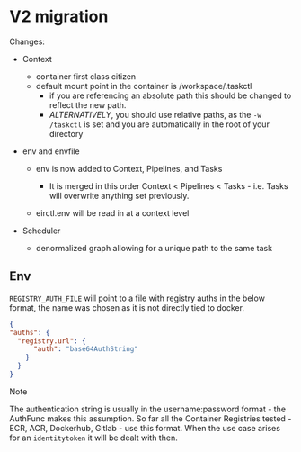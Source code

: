 # V2 migration

Changes:

- Context
  - container first class citizen
  - default mount point in the container is /workspace/.taskctl
    - if you are referencing an absolute path this should be changed to reflect the new path.
    - _ALTERNATIVELY_, you should use relative paths, as the `-w /taskctl` is set and you are automatically in the root of your directory

- env and envfile
  - env is now added to Context, Pipelines, and Tasks
    - It is merged in this order Context < Pipelines < Tasks - i.e. Tasks will overwrite anything set previously.

  - eirctl.env will be read in at a context level

- Scheduler
  - denormalized graph allowing for a unique path to the same task

## Env

`REGISTRY_AUTH_FILE` will point to a file with registry auths in the below format, the name was chosen as it is not directly tied to docker.

```json
{
"auths": {
  "registry.url": {
      "auth": "base64AuthString"
    }
  }
}
```

> [!NOTE]
> The authentication string is usually in the username:password format - the AuthFunc makes this assumption. So far all the Container Registries tested - ECR, ACR, Dockerhub, Gitlab - use this format. When the use case arises for an `identitytoken` it will be dealt with then.
